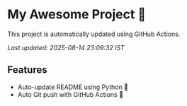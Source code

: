 # My Awesome Project 🚀

This project is automatically updated using GitHub Actions.

_Last updated: 2025-08-14 23:09:32 IST_

## Features
- Auto-update README using Python 🐍
- Auto Git push with GitHub Actions 🤖
